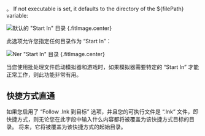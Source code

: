 #

。 If not executable is set, it defaults to the directory of the ${filePath} variable:

![默认的 "Start In" 目录](../../../assets/images/default-start-in-directory.png) {.fitImage.center}

此选项允许您指定任何目录作为 “Start In”：

![Ner "Start In" 目录](../../../assets/images/new-start-in-directory.png) {.fitImage.center}

当您使用批处理文件启动模拟器和游戏时，如果模拟器需要特定的 “Start In” 才能正常工作，则此功能非常有用。

## 快捷方式直通

如果您启用了 “Follow .lnk 到目标” 选项，并且您的可执行文件是 “.lnk” 文件，即快捷方式，则无论您在此字段中输入什么内容都将被覆盖为该快捷方式目标的目录。 将来，它将被覆盖为该快捷方式的起始目录。
